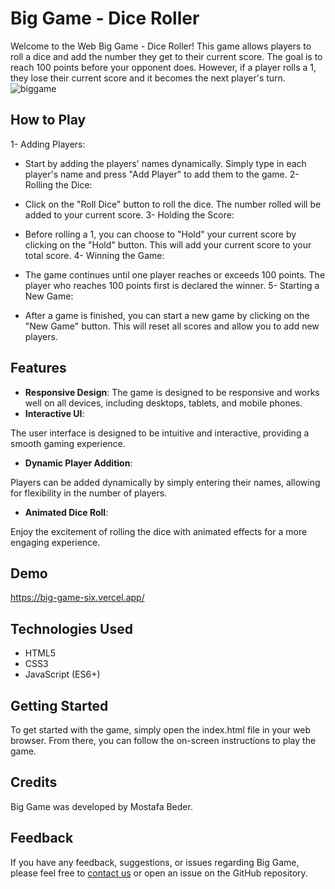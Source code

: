 ﻿# Big Game - Dice Roller

Welcome to the Web Big Game - Dice Roller! This game allows players to roll a dice and add the number they get to their current score. The goal is to reach 100 points before your opponent does. However, if a player rolls a 1, they lose their current score and it becomes the next player's turn.
![biggame](https://github.com/Mostafabedeer/Big-Game/assets/86775807/54f5108c-91e7-4b24-ba1b-174ce510754d)

## How to Play

1- Adding Players:

- Start by adding the players' names dynamically. Simply type in each player's name and press "Add Player" to add them to the game.
  2- Rolling the Dice:

- Click on the "Roll Dice" button to roll the dice. The number rolled will be added to your current score.
  3- Holding the Score:


- Before rolling a 1, you can choose to "Hold" your current score by clicking on the "Hold" button. This will add your current score to your total score.
  4- Winning the Game:

- The game continues until one player reaches or exceeds 100 points. The player who reaches 100 points first is declared the winner.
  5- Starting a New Game:

- After a game is finished, you can start a new game by clicking on the "New Game" button. This will reset all scores and allow you to add new players.

## Features

- **Responsive Design**:
  The game is designed to be responsive and works well on all devices, including desktops, tablets, and mobile phones.
- **Interactive UI**:

The user interface is designed to be intuitive and interactive, providing a smooth gaming experience.

- **Dynamic Player Addition**:

Players can be added dynamically by simply entering their names, allowing for flexibility in the number of players.

- **Animated Dice Roll**:

Enjoy the excitement of rolling the dice with animated effects for a more engaging experience.

## Demo

https://big-game-six.vercel.app/

## Technologies Used

- HTML5
- CSS3
- JavaScript (ES6+)

## Getting Started

To get started with the game, simply open the index.html file in your web browser. From there, you can follow the on-screen instructions to play the game.

## Credits

Big Game was developed by Mostafa Beder.

## Feedback

If you have any feedback, suggestions, or issues regarding Big Game, please feel free to [contact us](mostafabder2@gmail.com) or open an issue on the GitHub repository.
